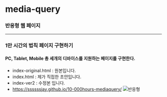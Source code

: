 # media-query

### 반응형 웹 페이지
___
### 1만 시간의 법칙 페이지 구현하기
#### PC, Tablet, Mobile 총 세개의 디바이스를 지원하는 페이지를 구현한다.
* index-original.html : 원본입니다.
* index.html : 제가 직접한 초안입니다.
* index-ver2 : 수정본 입니다.
* https://ssssssjay.github.io/10-000hours-mediaquery/
![반응형](https://user-images.githubusercontent.com/48425930/141160855-20117553-b8f9-4e15-b06e-481c9e1175f9.gif)
